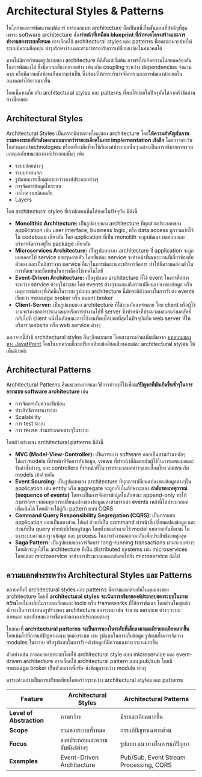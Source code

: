# Architectural Styles & Patterns
ในโลกของการพัฒนาซอฟต์แวร์ การออกแบบ architecture ถือเป็นหนึ่งในขั้นตอนที่สำคัญที่สุด เพราะ software architecture นั้น**ทำหน้าที่เหมือน blueprint ที่กำหนดโครงสร้างและการทำงานของระบบทั้งหมด** การเลือกใช้ architectural styles และ patterns ที่เหมาะสมจะช่วยให้ระบบมีความยืดหยุ่น บำรุงรักษาง่าย และสามารถรองรับการเปลี่ยนแปลงในอนาคตได้

หากไม่มีการกำหนดรูปแบบของ architecture ที่ดีตั้งแต่เริ่มต้น อาจทำให้เกิดความไม่สอดคล้องกันในการพัฒนาได้ ซึ่งมีความเสี่ยงหลายอย่าง เช่น เกิด coupling ระหว่าง dependencies จำนวนมาก หรือมีความซับซ้อนเกืนความจำเป็น ซึ่งส่งผลให้การบริหารจัดการ และการพัฒนาต่อยอดในอนาคตทำได้ยากมากขึ้น

โดยเนื้อหาเกี่ยวกับ architectural styles และ patterns ที่พบได้บ่อยในปัจจุบันได้จากหัวข้อด้านล่างนี้เลยค่ะ
## Architectural Styles
Architectural Styles เป็นการอธิบายภาพใหญ่ของ architecture โดย**ให้ความสำคัญกับภาพรวมของระบบที่กำลังออกแบบมากกว่ารายละเอียดในการ implementation เชิงลึก** โดยอาจละเว้นในส่วนของ technologies หรือเครื่องมือที่จะใช้กับองค์ประกอบนั้นๆ แต่จะเป็นการอธิบายภาพรวมและคุณลักษณะขององค์ประกอบนั้นๆ เช่น

- ระบบย่อยต่างๆ
- ระบบภายนอก
- รูปแบบการเชื่อมต่อระหว่างองค์ประกอบต่างๆ
- การจัดการข้อมูลในระบบ
- กลไกความปลอดภัย
- Layers

โดย architectural styles ที่เรามักพบเห็นได้บ่อยในปัจจุบัน มีดังนี้
- **Monolithic Architecture:** เป็นรูปแบบของ architecture ที่ทุกส่วนประกอบของ application เช่น user interface, business logic, หรือ data access ถูกรวมเข้าไว้ใน codebase เดียวกัน โดย application ที่เป็น monolith จะถูกพัฒนา ทดสอบ และบริหารจัดการอยู่ใน package เดียวกัน
- **Microservices Architecture:** เป็นรูปแบบของ architecture ที่ application จะถูกแยกออกไป service ย่อยๆหลายตัว โดยที่แต่ละ service จะทำหน้าที่เฉพาะงานที่เกี่ยวข้องกับตัวเอง และเป็นอิสระจาก service อื่นๆในการพัฒนาและบริหารจัดการ ทำให้มีความคล่องตัวในการพัฒนาและยืดหยุ่นในการเลือกใช้เทคโนโลยี
- **Event-Driven Architecture:** เป็นรูปแบบ architecture ที่ใช้ event ในการสื่อสารระหว่าง service ต่างๆในระบบ โดย events ต่างๆจะแสดงถึงการเปลี่ยนแปลงของข้อมูล หรือเหตุการณ์ต่างๆที่เกิดขึ้นในระบบ รูปแบบ architecture นี้มักจะมีตัวกลางในการรับส่ง events เรียกว่า message broker หรือ event broker
- **Client-Server:** เป็นรูปแบบของ architecture ที่ใช้งานกันแพร่หลาย โดย client หรือผู้ใช้งานจะร้องขอการประมวลผลหรือการทำงานไปที่ server ซึ่งทำหน้าที่ประมวลผลและส่งผลลัพธ์กลับไปที่ client หนึ่งในลักษณะการใช้งานที่พบได้บ่อยที่สุดในปัจจุบันคือ web server ที่ให้บริการ website หรือ web service ต่างๆ

นอกจากนี้ยังมี architectural styles อื่นๆอีกมากมาย โดยสามารถอ่านเพิ่มเติมจาก [บทความของทาง JavatPoint](https://www.javatpoint.com/architectural-styles-in-software-engineering) โดยในบทความนี้จะเปรียบเทียบข้อดีข้อเสียของแต่ละ architectural styles ให้เห็นด้วยค่ะ
## Architectural Patterns
Architectural Patterns คือแนวทางการและวิธีการต่างๆที่ใช้เพื่อ**แก้ปัญหาที่มักเกิดขึ้นซ้ำๆในการออกแบบ software architecture** เช่น

- การจัดการกับความซับซ้อน
- ประสิทธิภาพของระบบ
- Scalability
- การ test ระบบ
- การ reuse ส่วนประกอบต่างๆในระบบ

โดยตัวอย่างของ architectural patterns มีดังนี้

- **MVC (Model-View-Controller):** เป็นการแบ่ง software ออกเป็นสามส่วนหลักๆ ได้แก่ models ที่ทำหน้าทีจัดการกับข้อมูล, views ที่ทำหน้าที่ติดต่อกับผู้ใช้ในการแสดงผลและรับคำสั่งต่างๆ, และ controllers ที่ทำหน้าที่ในการประมวลผลต่างๆและเชื่อมโยง views กับ models เข้าด้วยกัน
- **Event Sourcing:** เป็นรูปแบบของ architecture ที่ทุกการเปลี่ยนแปลงของข้อมูลต่างๆใน application เช่น entity หรือ aggregate จะถูกเก็บในลักษณะของ **ลำดับของเหตุการณ์ (sequence of events)** โดยจะเป็นการจัดการข้อมูลในลักษณะ append-only ทำให้สามารถตรวจสอบทุกการเปลี่ยนแปลงของข้อมูลและสามารถนำ events เหล่านี้ไปประมวลผลเพิ่มเติมได้ โดยมักจะใช้คู่กับ pattern แบบ CQRS
- **Command Query Responsibility Segregation (CQRS):** เป็นการแยก application ออกเป็นสองส่วน ได้แก่ ส่วนที่เป็น command ทำหน้าที่เปลี่ยนแปลงข้อมูล และส่วนที่เป็น query ทำหน้าที่เรียกดูข้อมูล โดยทั้งสองส่วนจะใช้ model แยกจากกันชัดเจน ในบางระบบอาจแยกฐานข้อมูล และ process ในการทำงานออกจากกันเพื่อประสิทธิภาพสูงสุด
- **Saga Pattern:** เป็นรูปแบบของการจัดการ long-running transactions ผ่านระบบต่างๆ โดยมักจะถูกใช้ใน architecture ที่เป็น distributed systems เช่น microservices โดยแต่ละ microservice จะทำการประมวลผลและส่งต่อไปยัง microservice ถัดไป

## ความแตกต่างระหว่าง Architectural Styles และ Patterns
หลายครั้งที่ architectural styles และ patterns มีความแตกต่างกันในมุมมองของ architecture โดยที่ **architectural styles จะเน้นการอธิบายองค์ประกอบของระบบในภาพกว้าง**โดยไม่ลงลึกในรายละเอียดและ tools หรือ frameworks ที่ใช้การพัฒนา โดยส่วนใหญ่แล้วมักจะเป็นการกำหนดรูปร่างของ architecture ของระบบ เช่น จำนวน service ต่างๆ ระบบภายนอก และลักษณะการเชื่อมต่อขององค์ประกอบต่างๆ

ในขณะที่ **architectural patterns จะเป็นการมองในระดับที่เล็กลงมาและมีรายละเอียดมากขึ้น** โดยเน้นไปที่การแก้ปัญหาเฉพาะจุดของระบบ เช่น รูปแบบในการเก็บข้อมูล รูปแบบในการจัดวาง modules ในระบบ หรือรูปแบบในการรับ-ส่งข้อมูลที่มีความเฉพาะเจาะจงมากขึ้น

ตัวอย่างเช่น การออกแบบระบบโดยใช้ architectural style แบบ microservice และ event-driven architecture อาจเลือกใช้ architectural pattern แบบ pub/sub โดยมี message broker เป็นตัวกลางเพื่อรับ-ส่งข้อมูลระหว่าง module ต่างๆ

ตารางด้านล่างเป็นการเปรียบเทียบโดยคร่าวๆระหว่าง architectural styles และ patterns

| Feature                | Architectural Styles      | Architectural Patterns   |
| ----------------------- | --------------------------- | ------------------------ |
| **Level of Abstraction**   | ภาพกว้าง                | มีรายละเอียดมากขึ้น            |
| **Scope**                  | รวมของระบบทั้งหมด    | การแก้ปัญหาเฉพาะส่วน  |
| **Focus**                  | องค์ประกอบและความสัมพันธ์ต่างๆ | รูปแบบ แนวทางในการแก้ปัญหา   |
| **Examples**        | Event-Driven Architecture | Pub/Sub, Event Stream Processing, CQRS |
